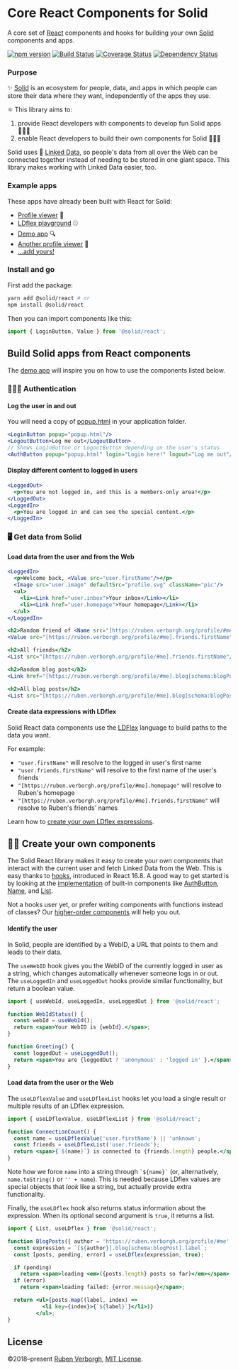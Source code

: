 # Core React Components for Solid
A core set of [React](https://reactjs.org/) components and hooks
for building your own [Solid](https://solid.inrupt.com/) components and apps.

[![npm version](https://img.shields.io/npm/v/@solid/react.svg)](https://www.npmjs.com/package/@solid/react)
[![Build Status](https://travis-ci.org/solid/react-components.svg?branch=master)](https://travis-ci.org/solid/react-components)
[![Coverage Status](https://coveralls.io/repos/github/solid/react-components/badge.svg?branch=master)](https://coveralls.io/github/solid/react-components?branch=master)
[![Dependency Status](https://david-dm.org/solid/react-components.svg)](https://david-dm.org/solid/react-components)

### Purpose
✨ [Solid](https://solid.inrupt.com/) is an ecosystem for people, data, and apps
in which people can store their data where they want,
independently of the apps they use.

⚛️ This library aims to:
1. provide React developers with components to develop fun Solid apps 👨🏿‍💻
2. enable React developers to build their own components for Solid 👷🏾‍♀️

Solid uses 🔗 [Linked Data](https://solid.inrupt.com/docs/intro-to-linked-data),
so people's data from all over the Web can be connected together
instead of needing to be stored in one giant space.
This library makes working with Linked Data easier, too.

### Example apps
These apps have already been built with React for Solid:
- [Profile viewer](https://github.com/solid/profile-viewer-react) 👤
- [LDflex playground](https://solid.github.io/ldflex-playground/) ⚾
- [Demo app](https://github.com/solid/react-components/blob/master/demo/app.jsx) 🔍
- [Another profile viewer](https://gitlab.com/angelo-v/solid-profile-viewer) 👤
- […add yours!](https://github.com/solid/react-components/edit/master/README.md)

### Install and go
First add the package:
```bash
yarn add @solid/react # or
npm install @solid/react
```

Then you can import components like this:
```JavaScript
import { LoginButton, Value } from '@solid/react';
```

## Build Solid apps from React components
The [demo app](https://github.com/solid/react-components/tree/master/demo)
will inspire you on how to use the components listed below.

### 👮🏻‍♀️ Authentication
#### Log the user in and out
You will need a copy of [popup.html](https://solid.github.io/solid-auth-client/dist/popup.html) in your application folder.
```jsx
<LoginButton popup="popup.html"/>
<LogoutButton>Log me out</LogoutButton>
// Shows LoginButton or LogoutButton depending on the user's status
<AuthButton popup="popup.html" login="Login here!" logout="Log me out"/>
```

#### Display different content to logged in users
```jsx
<LoggedOut>
  <p>You are not logged in, and this is a members-only area!</p>
</LoggedOut>
<LoggedIn>
  <p>You are logged in and can see the special content.</p>
</LoggedIn>
```

### 🖥️ Get data from Solid
#### Load data from the user and from the Web
```jsx
<LoggedIn>
  <p>Welcome back, <Value src="user.firstName"/></p>
  <Image src="user.image" defaultSrc="profile.svg" className="pic"/>
  <ul>
    <li><Link href="user.inbox">Your inbox</Link></li>
    <li><Link href="user.homepage">Your homepage</Link></li>
  </ul>
</LoggedIn>

<h2>Random friend of <Name src="[https://ruben.verborgh.org/profile/#me]"/></h2>
<Value src="[https://ruben.verborgh.org/profile/#me].friends.firstName"/>

<h2>All friends</h2>
<List src="[https://ruben.verborgh.org/profile/#me].friends.firstName"/>

<h2>Random blog post</h2>
<Link href="[https://ruben.verborgh.org/profile/#me].blog[schema:blogPost]"/>

<h2>All blog posts</h2>
<List src="[https://ruben.verborgh.org/profile/#me].blog[schema:blogPost].label"/>

```

#### Create data expressions with LDflex
Solid React data components
use the [LDFlex](https://github.com/solid/query-ldflex/) language
to build paths to the data you want.

For example:
- `"user.firstName"` will resolve to the logged in user's first name
- `"user.friends.firstName"` will resolve to the first name of the user's friends
- `"[https://ruben.verborgh.org/profile/#me].homepage"` will resolve to Ruben's homepage
- `"[https://ruben.verborgh.org/profile/#me].friends.firstName"` will resolve to Ruben's friends' names

Learn how to [create your own LDflex expressions](https://github.com/solid/query-ldflex/#creating-data-paths).


## 💪🏾 Create your own components
The Solid React library makes it easy
to create your own components
that interact with the current user
and fetch Linked Data from the Web.
This is easy thanks to [hooks](https://reactjs.org/docs/hooks-intro.html),
introduced in React 16.8.
A good way to get started is by looking at the [implementation](https://github.com/solid/react-components/tree/master/src/components)
of built-in components like
[AuthButton](https://github.com/solid/react-components/blob/master/src/components/AuthButton.jsx),
[Name](https://github.com/solid/react-components/blob/master/src/components/Name.jsx),
and
[List](https://github.com/solid/react-components/blob/master/src/components/List.jsx).

Not a hooks user yet,
or prefer writing components with functions instead of classes?
Our [higher-order components](https://github.com/solid/react-components/blob/v1.3.1/README.md#-building-your-own-components)
will help you out.

#### Identify the user
In Solid, people are identified by a WebID,
a URL that points to them and leads to their data.

The `useWebID` hook gives you the WebID
of the currently logged in user as a string,
which changes automatically whenever someone logs in or out.
The `useLoggedIn` and `useLoggedOut` hooks
provide similar functionality, but return a boolean value.

```jsx
import { useWebId, useLoggedIn, useLoggedOut } from '@solid/react';

function WebIdStatus() {
  const webId = useWebId();
  return <span>Your WebID is {webId}.</span>;
}

function Greeting() {
  const loggedOut = useLoggedOut();
  return <span>You are {loggedOut ? 'anonymous' : 'logged in' }.</span>;
}
```

#### Load data from the user or the Web
The `useLDflexValue` and `useLDflexList` hooks
let you load a single result or multiple results
of an LDflex expression.

```jsx
import { useLDflexValue, useLDflexList } from '@solid/react';

function ConnectionCount() {
  const name = useLDflexValue('user.firstName') || 'unknown';
  const friends = useLDflexList('user.friends');
  return <span>{`${name}`} is connected to {friends.length} people.</span>;
}
```
Note how we force `name` into a string through `` `${name}` ``
(or, alternatively, `name.toString()` or `'' + name`).
This is needed because LDflex values are special objects
that _look_ like a string, but actually provide extra functionality.

Finally, the `useLDflex` hook also returns status information about the expression.
When its optional second argument is `true`, it returns a list.

```jsx
import { List, useLDflex } from '@solid/react';

function BlogPosts({ author = 'https://ruben.verborgh.org/profile/#me' }) {
  const expression = `[${author}].blog[schema:blogPost].label`;
  const [posts, pending, error] = useLDflex(expression, true);

  if (pending)
    return <span>loading <em>({posts.length} posts so far)</em></span>;
  if (error)
    return <span>loading failed: {error.message}</span>;

  return <ul>{posts.map((label, index) =>
           <li key={index}>{`${label}`}</li>)}
         </ul>;
}
```

## License
©2018–present [Ruben Verborgh](https://ruben.verborgh.org/),
[MIT License](https://github.com/solid/react-components/blob/master/LICENSE.md).

